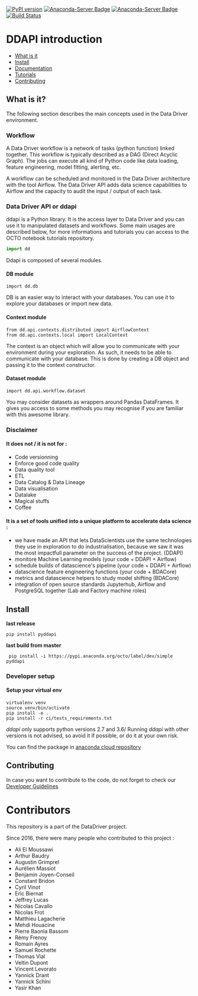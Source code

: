 [![PyPI version](https://badge.fury.io/py/pyddapi.svg)](https://badge.fury.io/py/pyddapi)
[![Anaconda-Server Badge](https://anaconda.org/octo/pyddapi/badges/latest_release_date.svg)](https://anaconda.org/octo/pyddapi)
[![Anaconda-Server Badge](https://anaconda.org/octo/pyddapi/badges/version.svg)](https://anaconda.org/octo/pyddapi)
[![Build Status](http://ec2-52-212-162-0.eu-west-1.compute.amazonaws.com:8080/buildStatus/icon?job=dd-api%2Fmaster)](http://ec2-52-212-162-0.eu-west-1.compute.amazonaws.com:8080/job/dd-api/job/master/)

# DDAPI introduction  
- [What is it](#what-is-it)  
- [Install](#install)  
- [Documentation](http://datadriver-doc-ddapi.s3-website-eu-west-1.amazonaws.com/)
- [Tutorials](http://datadriver-doc-ddapi.s3-website-eu-west-1.amazonaws.com/tutorial.html)
- [Contributing](#contributing)  
  
## What is it?  
  
The following section describes the main concepts used in the Data Driver environment.  
  
### Workflow  
A Data Driver workflow is a network of tasks (python function) linked together. This workflow is typically described as a DAG (Direct Acyclic Graph). The jobs can execute all kind of Python code like data loading, feature engineering, model fitting, alerting, etc.  
  
A workflow can be scheduled and monitored in the Data Driver architecture with the tool Airflow. The Data Driver API adds data science capabilities to Airflow and the capacity to audit the input / output of each task.  
  
### Data Driver API or ddapi  
  
ddapi is a Python library. It is the access layer to Data Driver and you can use it to manipulated datasets and workflows. Some main usages are described below, for more informations and tutorials you can access to the OCTO notebook tutorials repository.  
  
```python  
import dd  
```  
  
Ddapi is composed of several modules.  
  
#### DB module  
  
    import dd.db  
  
DB is an easier way to interact with your databases. You can use it to explore your databases or import new data.   
  
#### Context module  
  
    from dd.api.contexts.distributed import AirflowContext  
    from dd.api.contexts.local import LocalContext  
  
The context is an object which will allow you to communicate with your environment during your exploration. As such, it needs to be able to communicate with your database. This is done by creating a DB object and passing it to the context constructor.  
  
#### Dataset module  
  
    import dd.api.workflow.dataset  
  
You may consider datasets as wrappers around Pandas DataFrames. It gives you access to some methods you may recognise if you are familiar with this awesome library.  
  
  
### Disclaimer  
  
#### It does not  / it is not for :  
  
 - Code versionning  
 - Enforce good code quality  
 - Data quality tool  
 - ETL  
 - Data Catalog & Data Lineage  
 - Data visualisation  
 - Datalake  
 - Magical stuffs  
 - Coffee  
  
#### It is a set of tools unified into a unique platform to accelerate data science :   
  
 - we have made an API that lets DataScientists use the same technologies they use in exploration to do industrialisation, because we saw it was the most impactfull parameter on the success of the project. (DDAPI)  
 - monitore Machine Learning models (your code + DDAPI + Airflow)  
 - schedule builds of datascience's pipeline (your code + DDAPI + Airflow)  
 - datascience feature engineering functions (your code + BDACore)  
 - metrics and datascience helpers to study model shifting (BDACore)  
 - integration of open source standards Jupyterhub, Airflow and PostgreSQL together (Lab and Factory machine roles)  
  
  
## Install  

**last release** 

    pip install pyddapi
    
    
**last build from master**     

     pip install -i https://pypi.anaconda.org/octo/label/dev/simple pyddapi

### Developer setup

#### Setup your virtual env

    virtualenv venv
    source venv/bin/activate
    pip install -e .
    pip install -r ci/tests_requirements.txt

_ddapi_ only supports python versions 2.7 and 3.6/ Running _ddapi_ with other versions is not advised, so avoid it if possible, or do it at your own risk.

You can find the package in [anaconda cloud repository](https://anaconda.org/octo/pyddapi)  
  
## Contributing  
In case you want to contribute to the code, do not forget to check our   
[Developer Guidelines](DEVGUIDE.md)

# Contributors

This repository is a part of the DataDriver project.
 
Since 2016, there were many people who contributed to this project : 

* Ali El Moussawi
* Arthur Baudry
* Augustin Grimprel
* Aurélien Massiot
* Benjamin Joyen-Conseil
* Constant Bridon
* Cyril Vinot
* Eric Biernat
* Jeffrey Lucas
* Nicolas Cavallo
* Nicolas Frot
* Matthieu Lagacherie  
* Mehdi Houacine
* Pierre Baonla Bassom
* Rémy Frenoy
* Romain Ayres
* Samuel Rochette
* Thomas Vial
* Veltin Dupont 
* Vincent Levorato
* Yannick Drant
* Yannick Schini
* Yasir Khan

